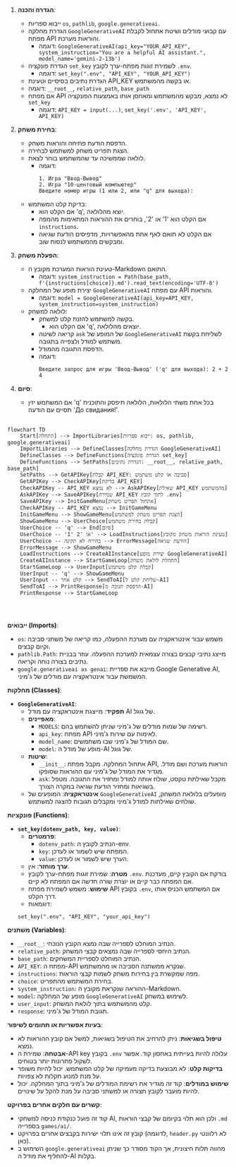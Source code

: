 ## <algorithm>

1. **הגדרה והכנה**:
   - ייבוא ספריות `os`, `pathlib`, `google.generativeai`.
   - הגדרת מחלקה `GoogleGenerativeAI` עם קבועי מודלים ושיטת אתחול לקבלת מפתח API והוראות מערכת.
     - דוגמה: `GoogleGenerativeAI(api_key="YOUR_API_KEY", system_instruction="You are a helpful AI assistant.", model_name='gemini-2-13b')`
   - הגדרת פונקציה `set_key` לשמירת זוגות מפתח-ערך לקובץ `.env`.
     - דוגמה: `set_key(".env", "API_KEY", "YOUR_API_KEY")`
   - הגדרת נתיבים בסיסיים וטעינת API_KEY או בקשה מהמשתמש.
    - דוגמה: `__root__`, `relative_path`, `base_path`
   - אם מפתח API לא נמצא, מבקש מהמשתמש ומאחסן אותו באמצעות הפונקציה `set_key`
      - דוגמה: `API_KEY = input(...)`, `set_key('.env', 'API_KEY', API_KEY)`

2. **בחירת משחק**:
   - הדפסת הודעת פתיחה והוראות משחק.
   - הצגת תפריט משחק למשתמש לבחירה.
   - לולאה שממשיכה עד שהמשתמש בוחר לצאת.
     - דוגמה:
       ```
       1. Игра "Ввод-Вывод"
       2. Игра "10-центовый компьютер"
       Введите номер игры (1 или 2, или "q" для выхода):
       ```
   - בדיקת קלט המשתמש:
     - אם הקלט הוא 'q', יוצא מהלולאה.
     - אם הקלט הוא '1' או '2', בוחרים את ההוראות המתאימות מהמפה `instructions`.
     - אם הקלט לא תואם לאף אחת מהאפשרויות, מדפיסים הודעת שגיאה ומבקשים מהמשתמש לנסות שוב.

3. **הפעלת משחק**:
   - טעינת הוראות המערכת מקובץ ה-Markdown התואם.
     - דוגמה:  `system_instruction = Path(base_path, f'{instructions[choice]}.md').read_text(encoding='UTF-8')`
   - יצירת מופע של המחלקה `GoogleGenerativeAI` עם מפתח API והוראות.
     - דוגמה: `model = GoogleGenerativeAI(api_key=API_KEY, system_instruction=system_instruction)`
   - לולאה למשחק:
     - בקשה למשתמש להזנת קלט למשחק.
       - אם הקלט הוא 'q', יוצאים מהלולאה.
     - קריאה לשיטה `ask` של המופע של `GoogleGenerativeAI` לשליחת בקשת משתמש למודל ולצפייה בתגובה.
     - הדפסת התגובה מהמודל.
     - דוגמה:
       ```
       Введите запрос для игры 'Ввод-Вывод' ('q' для выхода): 2 + 2
       4
       ```
4.  **סיום**:
    - אם המשתמש יזין 'q' בכל אחת משתי הלולאות, הלולאה תיפסק והתוכנית תסיים עם הודעה 'До свидания!'.

## <mermaid>

```mermaid
flowchart TD
    Start[התחלה] --> ImportLibraries[ייבוא ספריות: os, pathlib, google.generativeai]
    ImportLibraries --> DefineClasses[הגדרת מחלקה GoogleGenerativeAI]
    DefineClasses --> DefineFunctions[הגדרת פונקציה set_key]
    DefineFunctions --> SetPaths[הגדרת נתיבים: __root__, relative_path, base_path]
    SetPaths --> GetAPIKey[קבלת API_KEY: סביבה או קלט משתמש]
    GetAPIKey --> CheckAPIKey[בדיקת API_KEY]
    CheckAPIKey -- API_KEY לא נמצא --> AskAPIKey[שאילת API_KEY מהמשתמש]
    AskAPIKey --> SaveAPIKey[שמירת API_KEY לתוך קובץ .env]
    SaveAPIKey --> InitGameMenu[אתחול תפריט משחק]
    CheckAPIKey -- API_KEY נמצא --> InitGameMenu
    InitGameMenu --> ShowGameMenu[הצגת תפריט משחק למשתמש]
    ShowGameMenu --> UserChoice[קבלת בחירת משתמש]
    UserChoice -- 'q' --> End[סיום]
    UserChoice -- '1' או '2' --> LoadInstructions[טעינת הוראות משחק מקובץ]
    UserChoice -- בחירה לא תקינה --> ErrorMessage[הודעת שגיאה]
    ErrorMessage --> ShowGameMenu
    LoadInstructions --> CreateAIInstance[יצירת מופע GoogleGenerativeAI]
    CreateAIInstance --> StartGameLoop[התחלת לולאת משחק]
    StartGameLoop --> UserInput[קבלת קלט משתמש]
    UserInput -- 'q' --> ShowGameMenu
    UserInput -- קלט אחר --> SendToAI[שליחת קלט ל-AI]
    SendToAI --> PrintResponse[הדפסת תגובה מ-AI]
    PrintResponse --> StartGameLoop

    
```

## <explanation>

**ייבואים (Imports)**:

*   `os`: משמש עבור אינטראקציה עם מערכת ההפעלה, כמו קריאה של משתני סביבה וקיום קבצים.
*   `pathlib.Path`:  מייצג נתיבי קבצים בצורה עצמאית למערכת ההפעלה. עוזר בבניית נתיבים בצורה נוחה וקריאה.
*  `google.generativeai as genai`: מייבא את ספריית Google Generative AI, המשמשת עבור אינטראקציה עם מודלים של ג'מיני.

**מחלקות (Classes)**:

*   **`GoogleGenerativeAI`**:
    *   **תפקיד**: מייצגת אינטראקציה עם מודל AI של גוגל.
    *   **מאפיינים**:
        *   `MODELS`: רשימה של שמות מודלים של ג'מיני שניתן להשתמש בהם.
        *   `api_key`: מפתח API לאימות עם שירות ג'מיני.
        *   `model_name`: שם המודל של ג'מיני שבו משתמשים.
        *   `model`: מופע של מודל ה-AI של גוגל.
    *   **שיטות**:
        *   `__init__`: אתחול המחלקה. מקבל מפתח API, הוראות מערכת ושם מודל. מגדיר את המודל של ג'מיני עם ההוראות שסופקו.
        *   `ask`:  מקבל שאילתת טקסט, שולח אותה למודל ומחזיר את התגובה. מטפל בשגיאות ומחזיר הודעת שגיאה במקרה הצורך.
    *  **אינטראקציה**: המופעים של `GoogleGenerativeAI` מופעלים בלולאת המשחק, שולחים שאילתות למודל ג'מיני ומקבלים תגובות להצגה למשתמש.

**פונקציות (Functions)**:

*   **`set_key(dotenv_path, key, value)`**:
    *   **פרמטרים**:
        *   `dotenv_path`: הנתיב לקובץ ה-env.
        *   `key`: המפתח שיש לשמור או לעדכן.
        *   `value`: הערך שיש לשמור או לעדכן.
    *   **ערך מוחזר**: אין.
    *   **מטרה**: שמירת זוגות מפתח-ערך לקובץ `.env`. בודקת אם הקובץ קיים, מעדכנת אם המפתח כבר קיים או יוצרת שורה חדשה אם המפתח לא קיים.
    *   **שימוש**: משמש לשמירת מפתח API בקובץ `.env`, אם המשתמש הכניס אותו דרך הקלט.
    *    דוגמאות:
      ```
      set_key(".env", "API_KEY", "your_api_key")
      ```
**משתנים (Variables)**:

*  `__root__`: הנתיב המוחלט לספרייה שבה נמצא הקובץ הנוכחי.
* `relative_path`: הנתיב היחסי לספרייה שבה נמצאים קבצי המשחק.
* `base_path`: הנתיב המוחלט לספריית המשחקים.
*  `API_KEY`: מפתח ה-API שנקרא ממשתנה הסביבה או מהמשתמש.
*  `instructions`: מפה שמקשרת בין בחירות משחק לשמות קבצי הוראות.
*  `choice`: בחירת המשתמש מהתפריט.
*  `system_instruction`: ההוראה שנקראת מקובץ ה-Markdown.
*  `model`: מופע של המחלקה `GoogleGenerativeAI` לשימוש במשחק.
* `user_input`: קלט מהמשתמש בתוך לולאת המשחק.
* `response`: תגובת המודל של ג'מיני.

**בעיות אפשריות או תחומים לשיפור**:

*   **טיפול בשגיאות**: ניתן להרחיב את הטיפול בשגיאות, למשל אם קובץ ההוראות לא נמצא.
*   **אבטחה**: שמירת ה-API key בקובץ `.env` עלולה להיות בעייתית באחסון קוד. אפשר לשקול פתרונות יותר בטוחים.
*   **בדיקות קלט**: לא מבוצעת בדיקה מעמיקה של קלט המשתמש. יכול להיות משופר על מנת למנוע תקלות לא צפויות.
*   **שימוש במודלים**: קוד זה מגדיר את רשימת המודלים של ג'מיני בתוך המחלקה. יכול להיות מועבר לקובץ תצורה או למשתני סביבה על מנת להקל על שינויים.

**קשרים עם חלקים אחרים בפרויקט**:

*   קוד זה פועל כנקודת כניסה למשחקי AI, ולכן הוא תלוי בקיומם של קבצי הוראות `.md` בספרייה `games/ai/`.
*   קובץ זה אינו תלוי ישירות בקבצים אחרים בפרויקט (לדוגמה, `header.py` לא רלוונטי כאן).
*   השימוש ב `google.generativeai` מהווה תלות חיצונית, אך הקוד מסודר כך שניתן להחליף את מודל ה-AI בקלות.